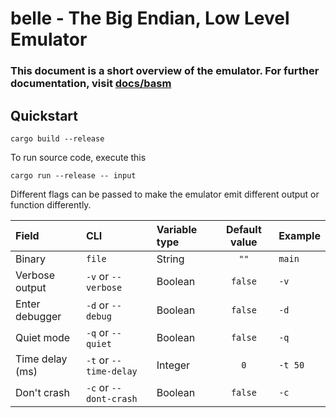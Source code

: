 # belle - The Big Endian, Low Level Emulator


### This document is a short overview of the emulator. For further documentation, visit [docs/basm](https://github.com/BlueGummi/belle/blob/master/docs/belle.md)

## Quickstart


```cargo build --release```

To run source code, execute this

```cargo run --release -- input```

Different flags can be passed to make the emulator emit different output or function differently.


| Field          | CLI                 | Variable type | Default value | Example    |
| :------------- | :------------------ | :------------ | :-----------: | :--------- |
| Binary         | `file`              | String        | `""`          | `main`     |
| Verbose output | `-v` or `--verbose` | Boolean       | `false`       | `-v`       |
| Enter debugger | `-d` or `--debug`   | Boolean       | `false`       | `-d`       |
| Quiet mode     | `-q` or `--quiet`   | Boolean       | `false`       | `-q`       |
| Time delay (ms) | `-t` or `--time-delay`    | Integer       | `0`       | `-t 50`       |
| Don't crash    | `-c` or `--dont-crash` | Boolean | `false` | `-c` |

